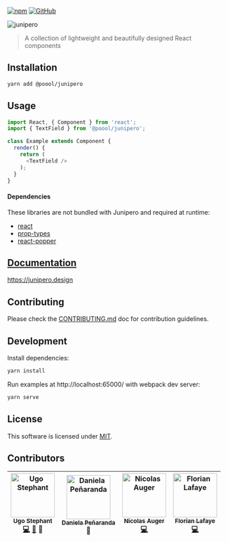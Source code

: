 [![npm](https://img.shields.io/npm/v/@poool/junipero.svg?style=flat-square)](https://www.npmjs.com/package/@poool/junipero)
[![GitHub](https://img.shields.io/github/license/p3ol/junipero.svg?style=flat-square)](https://github.com/p3ol/junipero)

![junipero](https://storage.googleapis.com/junipero-cdn/images/logo-github.png)

> A collection of lightweight and beautifully designed React components

## Installation

```bash
yarn add @poool/junipero
```

## Usage

```javascript
import React, { Component } from 'react';
import { TextField } from '@poool/junipero';

class Example extends Component {
  render() {
    return (
      <TextField />
    );
  }
}
```

#### Dependencies

These libraries are not bundled with Junipero and required at runtime:
- [react](https://www.npmjs.com/package/react)
- [prop-types](https://www.npmjs.com/package/prop-types)
- [react-popper](https://www.npmjs.com/package/react-popper)

## [Documentation](https://junipero.design)

https://junipero.design

## Contributing

Please check the [CONTRIBUTING.md](https://github.com/p3ol/junipero/blob/master/CONTRIBUTING.md) doc for contribution guidelines.

## Development

Install dependencies:

```bash
yarn install
```

Run examples at http://localhost:65000/ with webpack dev server:

```bash
yarn serve
```

## License

This software is licensed under [MIT](https://github.com/p3ol/junipero/blob/master/LICENSE).

## Contributors

<!-- Contributors START
Ugo_Stephant dackmin https://ugostephant.io code doc tools
Daniela_Peñaranda DaniLaJefa https://danielapenaranda.com/ design
Nicolas_Auger NicolasAuger https://github.com/NicolasAuger code
Florian_Lafaye FLafaye https://github.com/FLafaye code
Contributors END -->
<!-- Contributors table START -->
| <img src="https://avatars.githubusercontent.com/dackmin?s=100" width="100" alt="Ugo Stephant" /><br />[<sub>Ugo Stephant</sub>](https://ugostephant.io)<br />[💻](https://github.com/p3ol/junipero/commits?author=dackmin) [📖](https://github.com/p3ol/junipero/commits?author=dackmin) 🔧 | <img src="https://avatars.githubusercontent.com/DaniLaJefa?s=100" width="100" alt="Daniela Peñaranda" /><br />[<sub>Daniela Peñaranda</sub>](https://danielapenaranda.com/)<br />🎨 | <img src="https://avatars.githubusercontent.com/NicolasAuger?s=100" width="100" alt="Nicolas Auger" /><br />[<sub>Nicolas Auger</sub>](https://github.com/NicolasAuger)<br />[💻](https://github.com/p3ol/junipero/commits?author=NicolasAuger) | <img src="https://avatars.githubusercontent.com/FLafaye?s=100" width="100" alt="Florian Lafaye" /><br />[<sub>Florian Lafaye</sub>](https://github.com/FLafaye)<br />[💻](https://github.com/p3ol/junipero/commits?author=FLafaye) |
| :---: | :---: | :---: | :---: |
<!-- Contributors table END -->
